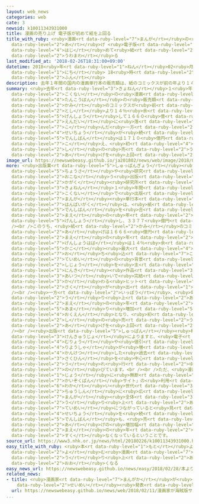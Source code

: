 ```yaml
---
layout: web_news
categories: web
cate: 3
newsid: k10011343931000
title: 漫画の売り上げ 電子版が初めて紙を上回る
title_with_ruby: <ruby>漫画<rt data-ruby-level="7">まんが</rt></ruby>の<ruby>売<rt data-ruby-level="2">う</rt></ruby>り<ruby>上<rt
  data-ruby-level="2">あ</rt></ruby>げ <ruby>電子版<rt data-ruby-level="5">でんしばん</rt></ruby>が<ruby>初<rt
  data-ruby-level="4">はじ</rt></ruby>めて<ruby>紙<rt data-ruby-level="2">し</rt></ruby>を<ruby>上回<rt
  data-ruby-level="2">うわまわ</rt></ruby>る
last_modified_at: '2018-02-26T18:31:00+09:00'
datetime: 2018<ruby>年<rt data-ruby-level="1">ねん</rt></ruby>02<ruby>月<rt data-ruby-level="1">がつ</rt></ruby>26<ruby>日<rt
  data-ruby-level="1">にち</rt></ruby> 18<ruby>時<rt data-ruby-level="2">じ</rt></ruby>31<ruby>分<rt
  data-ruby-level="2">ふん</rt></ruby>
description: 去年１年間の国内の漫画単行本の販売額は、紙のコミックスが前の年より１４％余り減少して１６６０億円台に落ち込んだ一方、成長が続く電子版は１７１０億円を超え、初めて紙の売り上げを上回りました。
summary: <ruby>去年<rt data-ruby-level="3">きょねん</rt></ruby>１<ruby>年間<rt data-ruby-level="2">ねんかん</rt></ruby>の<ruby>国内<rt
  data-ruby-level="2">こくない</rt></ruby>の<ruby>漫画<rt data-ruby-level="7">まんが</rt></ruby><ruby>単行本<rt
  data-ruby-level="4">たんこうぼん</rt></ruby>の<ruby>販売額<rt data-ruby-level="7">はんばいがく</rt></ruby>は、<ruby>紙<rt
  data-ruby-level="2">かみ</rt></ruby>のコミックスが<ruby>前<rt data-ruby-level="2">まえ</rt></ruby>の<ruby>年<rt
  data-ruby-level="2">とし</rt></ruby>より１４％<ruby>余<rt data-ruby-level="5">あま</rt></ruby>り<ruby>減少<rt
  data-ruby-level="5">げんしょう</rt></ruby>して１６６０<ruby>億<rt data-ruby-level="4">おく</rt></ruby><ruby>円台<rt
  data-ruby-level="2">えんだい</rt></ruby>に<ruby>落<rt data-ruby-level="7">お</rt></ruby>ち<ruby>込<rt
  data-ruby-level="7">こ</rt></ruby>んだ<ruby>一方<rt data-ruby-level="2">いっぽう</rt></ruby>、<ruby>成長<rt
  data-ruby-level="4">せいちょう</rt></ruby>が<ruby>続<rt data-ruby-level="4">つづ</rt></ruby>く<ruby>電子版<rt
  data-ruby-level="5">でんしばん</rt></ruby>は１７１０<ruby>億円<rt data-ruby-level="4">おくえん</rt></ruby>を<ruby>超<rt
  data-ruby-level="7">こ</rt></ruby>え、<ruby>初<rt data-ruby-level="4">はじ</rt></ruby>めて<ruby>紙<rt
  data-ruby-level="2">し</rt></ruby>の<ruby>売<rt data-ruby-level="2">う</rt></ruby>り<ruby>上<rt
  data-ruby-level="2">あ</rt></ruby>げを<ruby>上回<rt data-ruby-level="2">うわまわ</rt></ruby>りました。
image_url: https://newswebeasy.github.io/ja201802/news/web/image/2018/02/26/K10011343931_1802261824_1802261831_01_02.jpg
more: <ruby>出版業<rt data-ruby-level="5">しゅっぱんぎょう</rt></ruby><ruby>界<rt data-ruby-level="3">かい</rt></ruby>の<ruby>調査<rt
  data-ruby-level="5">ちょうさ</rt></ruby>や<ruby>研究<rt data-ruby-level="3">けんきゅう</rt></ruby>を<ruby>行<rt
  data-ruby-level="2">おこな</rt></ruby>う<ruby>出版<rt data-ruby-level="5">しゅっぱん</rt></ruby><ruby>科学<rt
  data-ruby-level="2">かがく</rt></ruby><ruby>研究所<rt data-ruby-level="3">けんきゅうじょ</rt></ruby>のまとめによりますと、<ruby>去年<rt
  data-ruby-level="3">きょねん</rt></ruby>１<ruby>年間<rt data-ruby-level="2">ねんかん</rt></ruby>に<ruby>国内<rt
  data-ruby-level="2">こくない</rt></ruby>で<ruby>出版<rt data-ruby-level="5">しゅっぱん</rt></ruby>された<ruby>漫画<rt
  data-ruby-level="7">まんが</rt></ruby><ruby>単行本<rt data-ruby-level="4">たんこうぼん</rt></ruby>の<ruby>販売額<rt
  data-ruby-level="7">はんばいがく</rt></ruby>は、<ruby>紙<rt data-ruby-level="2">かみ</rt></ruby>と<ruby>電子版<rt
  data-ruby-level="5">でんしばん</rt></ruby>を<ruby>合<rt data-ruby-level="2">あ</rt></ruby>わせて、<ruby>前<rt
  data-ruby-level="2">まえ</rt></ruby>の<ruby>年<rt data-ruby-level="2">とし</rt></ruby>より０．９％<ruby>減少<rt
  data-ruby-level="5">げんしょう</rt></ruby>し、３３７７<ruby>億円<rt data-ruby-level="4">おくえん</rt></ruby>となりました。<br
  /><br />このうち、<ruby>紙<rt data-ruby-level="2">かみ</rt></ruby>のコミックスの<ruby>売<rt data-ruby-level="2">う</rt></ruby>り<ruby>上<rt
  data-ruby-level="2">あ</rt></ruby>げは１６６６<ruby>億円<rt data-ruby-level="4">おくえん</rt></ruby>で、<ruby>前<rt
  data-ruby-level="2">まえ</rt></ruby>の<ruby>年<rt data-ruby-level="2">とし</rt></ruby>からの<ruby>減少幅<rt
  data-ruby-level="7">げんしょうはば</rt></ruby>は１４％<ruby>余<rt data-ruby-level="5">あま</rt></ruby>りと<ruby>過去<rt
  data-ruby-level="5">かこ</rt></ruby><ruby>最大<rt data-ruby-level="4">さいだい</rt></ruby>の<ruby>落<rt
  data-ruby-level="7">お</rt></ruby>ち<ruby>込<rt data-ruby-level="7">こ</rt></ruby>みとなりました。<ruby>低迷<rt
  data-ruby-level="7">ていめい</rt></ruby>の<ruby>背景<rt data-ruby-level="6">はいけい</rt></ruby>には、<ruby>市場<rt
  data-ruby-level="2">しじょう</rt></ruby>を<ruby>支<rt data-ruby-level="5">ささ</rt></ruby>えてきた<ruby>人気<rt
  data-ruby-level="1">にんき</rt></ruby><ruby>作品<rt data-ruby-level="3">さくひん</rt></ruby>が<ruby>相次<rt
  data-ruby-level="3">あいつ</rt></ruby>いで<ruby>完結<rt data-ruby-level="4">かんけつ</rt></ruby>したことや、それに<ruby>代<rt
  data-ruby-level="3">か</rt></ruby>わる<ruby>ヒット<rt data-ruby-level="2">ひっと</rt></ruby><ruby>作<rt
  data-ruby-level="2">さく</rt></ruby>が<ruby>出<rt data-ruby-level="1">で</rt></ruby>ていないことなどがあるということです。<br
  /><br /><ruby>一方<rt data-ruby-level="2">いっぽう</rt></ruby>、<ruby>電子<rt data-ruby-level="2">でんし</rt></ruby>コミックスの<ruby>売<rt
  data-ruby-level="2">う</rt></ruby>り<ruby>上<rt data-ruby-level="2">あ</rt></ruby>げは、<ruby>前<rt
  data-ruby-level="2">まえ</rt></ruby>の<ruby>年<rt data-ruby-level="2">とし</rt></ruby>より１７％<ruby>余<rt
  data-ruby-level="5">あま</rt></ruby>り<ruby>増加<rt data-ruby-level="5">ぞうか</rt></ruby>して１７１１<ruby>億円<rt
  data-ruby-level="4">おくえん</rt></ruby>となり、<ruby>初<rt data-ruby-level="4">はじ</rt></ruby>めて<ruby>紙<rt
  data-ruby-level="2">し</rt></ruby>の<ruby>売<rt data-ruby-level="2">う</rt></ruby>り<ruby>上<rt
  data-ruby-level="2">あ</rt></ruby>げを<ruby>上回<rt data-ruby-level="2">うわまわ</rt></ruby>りました。<br
  /><br /><ruby>出版<rt data-ruby-level="5">しゅっぱん</rt></ruby><ruby>科学<rt data-ruby-level="2">かがく</rt></ruby><ruby>研究所<rt
  data-ruby-level="3">けんきゅうじょ</rt></ruby>によりますと、<ruby>電子<rt data-ruby-level="2">でんし</rt></ruby>コミックスは<ruby>無料<rt
  data-ruby-level="4">むりょう</rt></ruby>や<ruby>値引<rt data-ruby-level="6">ねび</rt></ruby>きのキャンペーンなどによって<ruby>利用者<rt
  data-ruby-level="4">りようしゃ</rt></ruby>が<ruby>増<rt data-ruby-level="5">ふ</rt></ruby>え、<ruby>完結<rt
  data-ruby-level="4">かんけつ</rt></ruby>した<ruby>過去<rt data-ruby-level="5">かこ</rt></ruby>の<ruby>作品<rt
  data-ruby-level="3">さくひん</rt></ruby>を<ruby>中心<rt data-ruby-level="2">ちゅうしん</rt></ruby>に<ruby>売<rt
  data-ruby-level="2">う</rt></ruby>れ<ruby>行<rt data-ruby-level="2">ゆ</rt></ruby>きが<ruby>伸<rt
  data-ruby-level="7">の</rt></ruby>びています。<br /><br />ただ、<ruby>漫画<rt data-ruby-level="7">まんが</rt></ruby>をインターネット<ruby>上<rt
  data-ruby-level="1">じょう</rt></ruby>に<ruby>無断<rt data-ruby-level="5">むだん</rt></ruby>でアップロードする「<ruby>海賊版<rt
  data-ruby-level="7">かいぞくばん</rt></ruby>サイト」の<ruby>利用<rt data-ruby-level="4">りよう</rt></ruby>が<ruby>若<rt
  data-ruby-level="6">わか</rt></ruby>い<ruby>世代<rt data-ruby-level="3">せだい</rt></ruby>を<ruby>中心<rt
  data-ruby-level="2">ちゅうしん</rt></ruby>に<ruby>広<rt data-ruby-level="2">ひろ</rt></ruby>がっていることが、<ruby>漫画<rt
  data-ruby-level="7">まんが</rt></ruby><ruby>全体<rt data-ruby-level="3">ぜんたい</rt></ruby>の<ruby>売<rt
  data-ruby-level="2">う</rt></ruby>り<ruby>上<rt data-ruby-level="2">あ</rt></ruby>げの<ruby>低迷<rt
  data-ruby-level="7">ていめい</rt></ruby>につながっていると<ruby>見<rt data-ruby-level="1">み</rt></ruby>られ、<ruby>成長<rt
  data-ruby-level="4">せいちょう</rt></ruby>を<ruby>続<rt data-ruby-level="4">つづ</rt></ruby>けている<ruby>電子版<rt
  data-ruby-level="5">でんしばん</rt></ruby>も、<ruby>売<rt data-ruby-level="2">う</rt></ruby>り<ruby>上<rt
  data-ruby-level="2">あ</rt></ruby>げの<ruby>増加幅<rt data-ruby-level="7">ぞうかはば</rt></ruby>は<ruby>前<rt
  data-ruby-level="2">まえ</rt></ruby>の<ruby>年<rt data-ruby-level="2">とし</rt></ruby>より<ruby>少<rt
  data-ruby-level="2">すく</rt></ruby>なくなっているということです。
source_url: https://www3.nhk.or.jp/news/html/20180226/k10011343931000.html
easy_title_with_ruby: <ruby>本<rt data-ruby-level="1">もと</rt></ruby>よりスマホで<ruby>読<rt
  data-ruby-level="2">よ</rt></ruby>む<ruby>漫画<rt data-ruby-level="7">まんが</rt></ruby>の<ruby>売<rt
  data-ruby-level="2">う</rt></ruby>り<ruby>上<rt data-ruby-level="2">あ</rt></ruby>げのほうが<ruby>多<rt
  data-ruby-level="2">おお</rt></ruby>くなる
easy_news_url: https://newswebeasy.github.io/news/easy/2018/02/28/本よりスマホで読む漫画の売り上げのほうが多くなる
related_news:
- title: <ruby>漫画家<rt data-ruby-level="7">まんがか</rt></ruby>が<ruby>海賊版<rt data-ruby-level="7">かいぞくばん</rt></ruby>サイトに<ruby>声明<rt
    data-ruby-level="2">せいめい</rt></ruby><ruby>発表<rt data-ruby-level="3">はっぴょう</rt></ruby>へ
  url: https://newswebeasy.github.io/news/web/2018/02/11/漫画家が海賊版サイトに声明発表へ
...
```

